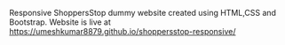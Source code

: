Responsive ShoppersStop dummy website created using HTML,CSS and Bootstrap. Website is live at https://umeshkumar8879.github.io/shoppersstop-responsive/
